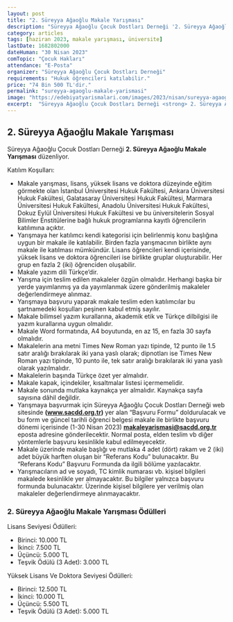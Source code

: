 ```yaml
---
layout: post
title: "2. Süreyya Ağaoğlu Makale Yarışması"
description: "Süreyya Ağaoğlu Çocuk Dostları Derneği '2. Süreyya Ağaoğlu Makale Yarışması' düzenliyor."
category: articles
tags: [haziran 2023, makale yarışması, üniversite]
lastDate: 1682802000
dateHuman: "30 Nisan 2023"
comTopic: "Çocuk Hakları"
attendance: "E-Posta"
organizer: "Süreyya Ağaoğlu Çocuk Dostları Derneği"
requirements: "Hukuk öğrencileri katılabilir."
price: "74 Bin 500 TL'dir."
permalink: "sureyya-agaoglu-makale-yarismasi"
image: "https://edebiyatyarismalari.com/images/2023/nisan/sureyya-agaoglu-makale-yarismasi.jpg"
excerpt:  "Süreyya Ağaoğlu Çocuk Dostları Derneği <strong> 2. Süreyya Ağaoğlu Makale Yarışması </strong> düzenliyor."
---
```


## 2. Süreyya Ağaoğlu Makale Yarışması
Süreyya Ağaoğlu Çocuk Dostları Derneği **2. Süreyya Ağaoğlu Makale Yarışması** düzenliyor.  

Katılım Koşulları:
- Makale yarışması, lisans, yüksek lisans ve doktora düzeyinde eğitim görmekte olan İstanbul Üniversitesi Hukuk Fakültesi, Ankara Üniversitesi Hukuk Fakültesi, Galatasaray Üniversitesi Hukuk Fakültesi, Marmara Üniversitesi Hukuk Fakültesi, Anadolu Üniversitesi Hukuk Fakültesi, Dokuz Eylül Üniversitesi Hukuk Fakültesi ve bu üniversitelerin Sosyal Bilimler Enstitülerine bağlı hukuk programlarına kayıtlı öğrencilerin katılımına açıktır.
- Yarışmaya her katılımcı kendi kategorisi için belirlenmiş konu başlığına uygun bir makale ile katılabilir. Birden fazla yarışmacının birlikte aynı makale ile katılması mümkündür. Lisans öğrencileri kendi içerisinde, yüksek lisans ve doktora öğrencileri ise birlikte gruplar oluşturabilir. Her grup en fazla 2 (iki) öğrenciden oluşabilir.
- Makale yazım dili Türkçe’dir.
- Yarışma için teslim edilen makaleler özgün olmalıdır. Herhangi başka bir yerde yayımlanmış ya da yayımlanmak üzere gönderilmiş makaleler değerlendirmeye alınmaz.
- Yarışmaya başvuru yaparak makale teslim eden katılımcılar bu şartnamedeki koşulları peşinen kabul etmiş sayılır.
- Makale bilimsel yazım kurallarına, akademik etik ve Türkçe dilbilgisi ile yazım kurallarına uygun olmalıdır.
- Makale Word formatında, A4 boyutunda, en az 15, en fazla 30 sayfa olmalıdır.
- Makalelerin ana metni Times New Roman yazı tipinde, 12 punto ile 1.5 satır aralığı bırakılarak iki yana yaslı olarak; dipnotları ise Times New Roman yazı tipinde, 10 punto ile, tek satır aralığı bırakılarak iki yana yaslı olarak yazılmalıdır.
- Makalelerin başında Türkçe özet yer almalıdır.
- Makale kapak, içindekiler, kısaltmalar listesi içermemelidir.
- Makale sonunda mutlaka kaynakça yer almalıdır. Kaynakça sayfa sayısına dâhil değildir.
- Yarışmaya başvurmak için Süreyya Ağaoğlu Çocuk Dostları Derneği web sitesinde **(www.sacdd.org.tr)** yer alan “Başvuru Formu” doldurulacak ve bu form ve güncel tarihli öğrenci belgesi makale ile birlikte başvuru dönemi içerisinde (1-30 Nisan 2023) **makaleyarismasi@sacdd.org.tr** eposta adresine gönderilecektir. Normal posta, elden teslim vb diğer yöntemlerle başvuru kesinlikle kabul edilmeyecektir.
- Makale üzerinde makale başlığı ve mutlaka 4 adet (dört) rakam ve 2 (iki) adet büyük harften oluşan bir “Referans Kodu” bulunacaktır. Bu “Referans Kodu” Başvuru Formunda da ilgili bölüme yazılacaktır.
- Yarışmacıların ad ve soyadı, TC kimlik numarası vb. kişisel bilgileri makalede kesinlikle yer almayacaktır. Bu bilgiler yalnızca başvuru formunda bulunacaktır. Üzerinde kişisel bilgilere yer verilmiş olan makaleler değerlendirmeye alınmayacaktır.


### 2. Süreyya Ağaoğlu Makale Yarışması Ödülleri
Lisans Seviyesi Ödülleri:
- Birinci: 10.000 TL
- İkinci: 7.500 TL
- Üçüncü: 5.000 TL
- Teşvik Ödülü (3 Adet): 3.000 TL

Yüksek Lisans Ve Doktora Seviyesi Ödülleri:
- Birinci: 12.500 TL
- İkinci: 10.000 TL
- Üçüncü: 5.500 TL
- Teşvik Ödülü (3 Adet): 5.000 TL